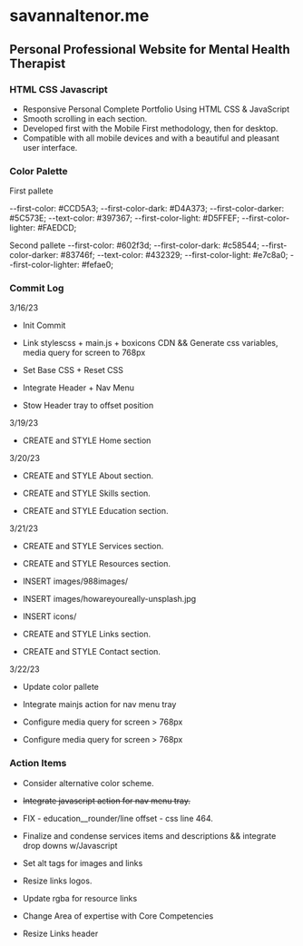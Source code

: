 # savannaltenor.me

## Personal Professional Website for Mental Health Therapist

### HTML CSS Javascript

- Responsive Personal Complete Portfolio Using HTML CSS & JavaScript
- Smooth scrolling in each section.
- Developed first with the Mobile First methodology, then for desktop.
- Compatible with all mobile devices and with a beautiful and pleasant user interface.

### Color Palette

First pallete

  --first-color: #CCD5A3;
  --first-color-dark: #D4A373;
  --first-color-darker: #5C573E;
  --text-color: #397367;
  --first-color-light: #D5FFEF;
  --first-color-lighter: #FAEDCD;

Second pallete
  --first-color: #602f3d;
  --first-color-dark: #c58544;
  --first-color-darker: #83746f;
  --text-color: #432329;
  --first-color-light: #e7c8a0;
  --first-color-lighter: #fefae0;

### Commit Log

3/16/23

- Init Commit

- Link stylescss + main.js + boxicons CDN && Generate css  variables, media query for screen to 768px

- Set Base CSS + Reset CSS

- Integrate Header + Nav Menu

- Stow Header tray to offset position

3/19/23

- CREATE and STYLE Home section

3/20/23

- CREATE and STYLE About section.

- CREATE and STYLE Skills section.

- CREATE and STYLE Education section.

3/21/23

- CREATE and STYLE Services section.

- CREATE and STYLE Resources section.

- INSERT images/988images/

- INSERT images/howareyoureally-unsplash.jpg

- INSERT icons/

- CREATE and STYLE Links section.

- CREATE and STYLE Contact section.

3/22/23

- Update color pallete

- Integrate mainjs action for nav menu tray

- Configure media query for screen > 768px

- Configure media query for screen > 768px

### Action Items

- Consider alternative color scheme.

- ~~Integrate javascript action for nav menu tray.~~

- FIX - education__rounder/line offset - css line 464.

- Finalize and condense services items and descriptions && integrate drop downs w/Javascript

- Set alt tags for images and links

- Resize links logos.

- Update rgba for resource links

- Change Area of expertise with Core Competencies

- Resize Links header
